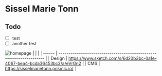 # Sissel Marie Tonn

## Todo

- [ ] test
- [ ] another test

![homepage](./homepage.png)
|        |                                                                        |
| ------ | ---------------------------------------------------------------------- |
| Design | https://www.sketch.com/s/6d20b3bc-0a1e-4067-bea4-bcda36453bc2/a/eVrGn2 |
| CMS    | https://sisselmarietonn.prismic.io/                                    |
